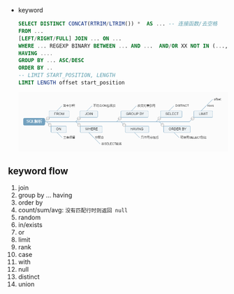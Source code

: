 - keyword

  ```SQL
  SELECT DISTINCT CONCAT(RTRIM/LTRIM()) *  AS ... -- 连接函数/去空格
  FROM ...
  [LEFT/RIGHT/FULL] JOIN ... ON ...
  WHERE ... REGEXP BINARY BETWEEN ... AND ...  AND/OR XX NOT IN (..., ...) -- 闭区间 <> 不等于
  HAVING ....
  GROUP BY ... ASC/DESC
  ORDER BY ..
  -- LIMIT START_POSITION, LENGTH
  LIMIT LENGTH offset start_position
  ```

  ![avatar](/static/image/mysql/mysql-machine-sequence.png)

## keyword flow

1. join
2. group by ... having
3. order by
4. count/sum/avg: `没有匹配行时则返回 null`
5. random
6. in/exists
7. or
8. limit
9. rank
10. case
11. with
12. null
13. distinct
14. union
